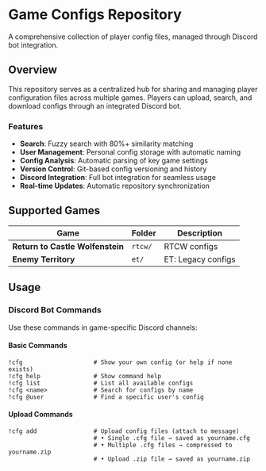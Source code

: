 # Game Configs Repository

A comprehensive collection of player config files, managed through Discord bot integration.

## Overview

This repository serves as a centralized hub for sharing and managing player configuration files across multiple games. Players can upload, search, and download configs through an integrated Discord bot.

### Features

- **Search**: Fuzzy search with 80%+ similarity matching
- **User Management**: Personal config storage with automatic naming
- **Config Analysis**: Automatic parsing of key game settings
- **Version Control**: Git-based config versioning and history
- **Discord Integration**: Full bot integration for seamless usage
- **Real-time Updates**: Automatic repository synchronization

## Supported Games

| Game | Folder | Description |
|------|--------|-------------|
| **Return to Castle Wolfenstein** | `rtcw/` | RTCW configs |
| **Enemy Territory** | `et/` | ET: Legacy configs |


## Usage

### Discord Bot Commands

Use these commands in game-specific Discord channels:

#### Basic Commands
```
!cfg                    # Show your own config (or help if none exists)
!cfg help               # Show command help
!cfg list               # List all available configs  
!cfg <name>             # Search for configs by name
!cfg @user              # Find a specific user's config
```

#### Upload Commands
```
!cfg add                # Upload config files (attach to message)
                        # • Single .cfg file → saved as yourname.cfg
                        # • Multiple .cfg files → compressed to yourname.zip
                        # • Upload .zip file → saved as yourname.zip
```
